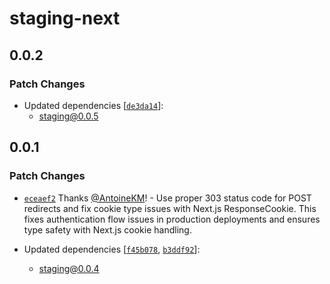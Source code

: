 # staging-next

## 0.0.2

### Patch Changes

- Updated dependencies [[`de3da14`](https://github.com/AntoineKM/staging/commit/de3da14c8128538441e63fabc3d7ea527c33413c)]:
  - staging@0.0.5

## 0.0.1

### Patch Changes

- [`eceaef2`](https://github.com/AntoineKM/staging/commit/eceaef29a6fac1858a505fc34422342cb909838c) Thanks [@AntoineKM](https://github.com/AntoineKM)! - Use proper 303 status code for POST redirects and fix cookie type issues with Next.js ResponseCookie. This fixes authentication flow issues in production deployments and ensures type safety with Next.js cookie handling.

- Updated dependencies [[`f45b078`](https://github.com/AntoineKM/staging/commit/f45b078976ae4915b8e6f45d90f2c12e610044ae), [`b3ddf92`](https://github.com/AntoineKM/staging/commit/b3ddf92011d50c7ce5e8e15ff899e6f221021835)]:
  - staging@0.0.4
